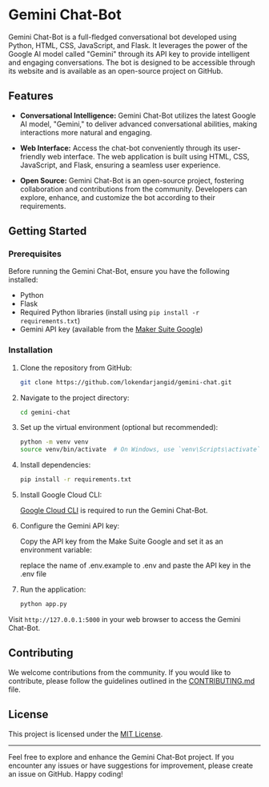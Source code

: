 # Gemini Chat-Bot

Gemini Chat-Bot is a full-fledged conversational bot developed using Python, HTML, CSS, JavaScript, and Flask. It leverages the power of the Google AI model called "Gemini" through its API key to provide intelligent and engaging conversations. The bot is designed to be accessible through its website and is available as an open-source project on GitHub.

## Features

- **Conversational Intelligence:** Gemini Chat-Bot utilizes the latest Google AI model, "Gemini," to deliver advanced conversational abilities, making interactions more natural and engaging.

- **Web Interface:** Access the chat-bot conveniently through its user-friendly web interface. The web application is built using HTML, CSS, JavaScript, and Flask, ensuring a seamless user experience.

- **Open Source:** Gemini Chat-Bot is an open-source project, fostering collaboration and contributions from the community. Developers can explore, enhance, and customize the bot according to their requirements.

## Getting Started

### Prerequisites

Before running the Gemini Chat-Bot, ensure you have the following installed:

- Python
- Flask
- Required Python libraries (install using `pip install -r requirements.txt`)
- Gemini API key (available from the [Maker Suite Google](https://makersuite.google.com/))

### Installation

1. Clone the repository from GitHub:

    ```bash
    git clone https://github.com/lokendarjangid/gemini-chat.git

2. Navigate to the project directory:

    ```bash
    cd gemini-chat
    ```

3. Set up the virtual environment (optional but recommended):

    ```bash
    python -m venv venv
    source venv/bin/activate  # On Windows, use `venv\Scripts\activate`
    ```

4. Install dependencies:

    ```bash
    pip install -r requirements.txt
    ```

5. Install Google Cloud CLI:
    
    [Google Cloud CLI](https://cloud.google.com/sdk/docs/install) is required to run the Gemini Chat-Bot.

6. Configure the Gemini API key:

    Copy the API key from the Make Suite Google and set it as an environment variable:

    replace the name of .env.example to .env and paste the API key in the .env file

7. Run the application:

    ```bash
    python app.py
    ```

Visit `http://127.0.0.1:5000` in your web browser to access the Gemini Chat-Bot.

## Contributing

We welcome contributions from the community. If you would like to contribute, please follow the guidelines outlined in the [CONTRIBUTING.md](CONTRIBUTING.md) file.

## License

This project is licensed under the [MIT License](LICENSE).

---

Feel free to explore and enhance the Gemini Chat-Bot project. If you encounter any issues or have suggestions for improvement, please create an issue on GitHub. Happy coding!
